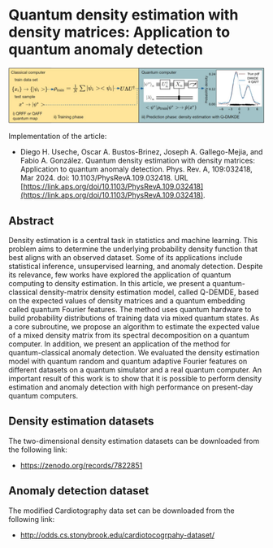 # Quantum density estimation with density matrices: Application to quantum anomaly detection

![](https://raw.githubusercontent.com/diegour1/QDEMDE/main/Images/QDEMDE_Method3.jpg)

Implementation of the article:

- Diego H. Useche, Oscar A. Bustos-Brinez, Joseph A. Gallego-Mejia, and Fabio A. González. Quantum density estimation with density matrices: Application to quantum anomaly detection. Phys. Rev. A, 109:032418, Mar 2024. doi: 10.1103/PhysRevA.109.032418. URL [https://link.aps.org/doi/10.1103/PhysRevA.109.032418](https://link.aps.org/doi/10.1103/PhysRevA.109.032418).

## Abstract

Density estimation is a central task in statistics and machine learning. This problem aims to determine the underlying probability density function that best aligns with an observed dataset. Some of its applications include statistical inference, unsupervised learning, and anomaly detection. Despite its relevance, few works have explored the application of quantum computing to density estimation. In this article, we present a quantum-classical density-matrix density estimation model, called Q-DEMDE, based on the expected values of density matrices and a quantum embedding called quantum Fourier features. The method uses quantum hardware to build probability distributions of training data via mixed quantum states. As a core subroutine, we propose an algorithm to estimate the expected value of a mixed density matrix from its spectral decomposition on a quantum computer. In addition, we present an application of the method for quantum-classical anomaly detection. We evaluated the density estimation model with quantum random and quantum adaptive Fourier features on different datasets on a quantum simulator and a real quantum computer. An important result of this work is to show that it is possible to perform density estimation and anomaly detection with high performance on present-day quantum computers.

## Density estimation datasets

The two-dimensional density estimation datasets can be downloaded from the following link: 

- https://zenodo.org/records/7822851

## Anomaly detection dataset

The modified Cardiotography data set can be downloaded from the following link:

- http://odds.cs.stonybrook.edu/cardiotocogrpahy-dataset/
